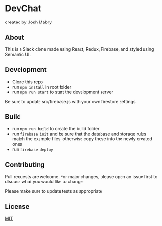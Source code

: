 # DevChat

created by Josh Mabry

## About

This is a Slack clone made using React, Redux, Firebase, and styled using Semantic UI. 

## Development

* Clone this repo
* run  `npm install`  in root folder
* run  `npm run start`  to start the development server

Be sure to update src/firebase.js with your own firestore settings

## Build 

* run  `npm run build`  to create the build folder
* run  `firebase init`  and be sure that the database and storage rules match the example files, otherwise copy those into the newly created ones
* run  `firebase deploy`

## Contributing

Pull requests are welcome. For major changes, please open an issue first to discuss what you would like to change

Please make sure to update tests as appropriate

## License

[MIT](https://choosealicense.com/licenses/mit/)
